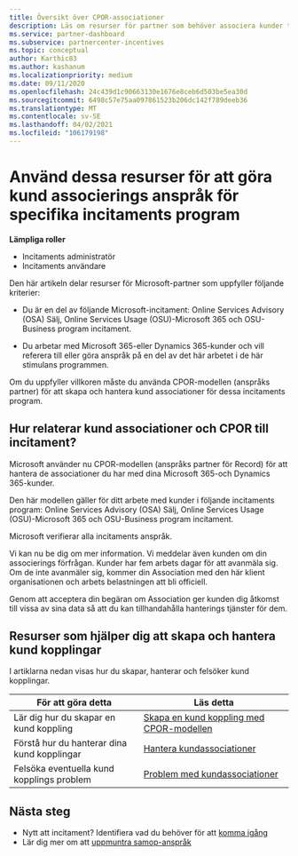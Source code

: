```yaml
---
title: Översikt över CPOR-associationer
description: Läs om resurser för partner som behöver associera kunder till vissa incitaments program via CPOR-modellen (anspråks partner).
ms.service: partner-dashboard
ms.subservice: partnercenter-incentives
ms.topic: conceptual
author: Karthic83
ms.author: kashanum
ms.localizationpriority: medium
ms.date: 09/11/2020
ms.openlocfilehash: 24c439d1c90663130e1676e8ceb6d503be5ea30d
ms.sourcegitcommit: 6498c57e75aa097861523b206dc142f789deeb36
ms.translationtype: MT
ms.contentlocale: sv-SE
ms.lasthandoff: 04/02/2021
ms.locfileid: "106179198"
---
```

# <a name="use-these-resources-to-make-customer-association-claims-for-specific-incentives-programs"></a>Använd dessa resurser för att göra kund associerings anspråk för specifika incitaments program

**Lämpliga roller**

- Incitaments administratör
- Incitaments användare

Den här artikeln delar resurser för Microsoft-partner som uppfyller följande kriterier:

- Du är en del av följande Microsoft-incitament: Online Services Advisory (OSA) Sälj, Online Services Usage (OSU)-Microsoft 365 och OSU-Business program incitament.

- Du arbetar med Microsoft 365-eller Dynamics 365-kunder och vill referera till eller göra anspråk på en del av det här arbetet i de här stimulans programmen.

Om du uppfyller villkoren måste du använda CPOR-modellen (anspråks partner) för att skapa och hantera kund associationer för dessa incitaments program.
 
## <a name="how-do-customer-associations-and-cpor-relate-to-incentives"></a>Hur relaterar kund associationer och CPOR till incitament?

Microsoft använder nu CPOR-modellen (anspråks partner för Record) för att hantera de associationer du har med dina Microsoft 365-och Dynamics 365-kunder.

Den här modellen gäller för ditt arbete med kunder i följande incitaments program: Online Services Advisory (OSA) Sälj, Online Services Usage (OSU)-Microsoft 365 och OSU-Business program incitament.

Microsoft verifierar alla incitaments anspråk.

Vi kan nu be dig om mer information. Vi meddelar även kunden om din associerings förfrågan. Kunder har fem arbets dagar för att avanmäla sig. Om de inte avanmäler sig, kommer din Association med den här klient organisationen och arbets belastningen att bli officiell.

Genom att acceptera din begäran om Association ger kunden dig åtkomst till vissa av sina data så att du kan tillhandahålla hanterings tjänster för dem. 

## <a name="resources-to-help-you-create-and-manage-customer-associations"></a>Resurser som hjälper dig att skapa och hantera kund kopplingar

I artiklarna nedan visas hur du skapar, hanterar och felsöker kund kopplingar.

|  **För att göra detta**  |  **Läs detta**  |
|--------------|-----------|
| Lär dig hur du skapar en kund koppling  | [Skapa en kund koppling med CPOR-modellen](submit-osa-claim.md)  |
|Förstå hur du hanterar dina kund kopplingar  | [Hantera kundassociationer](incentives-manage-customer-associations.md)  |
|Felsöka eventuella kund kopplings problem  | [Problem med kundassociationer](incentives-customer-association-issues.md)  |

## <a name="next-steps"></a>Nästa steg

- Nytt att incitament? Identifiera vad du behöver för att [komma igång](incentives-get-started-intro.md)
- Lär dig mer om att [uppmuntra samop-anspråk](claims-overview.md)
